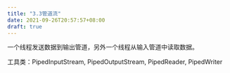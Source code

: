 ```yaml
---
title: "3.3管道流"
date: 2021-09-26T20:57:57+08:00
draft: true
---
```


一个线程发送数据到输出管道，另外一个线程从输入管道中读取数据。

工具类：PipedInputStream, PipedOutputStream, PipedReader, PipedWriter